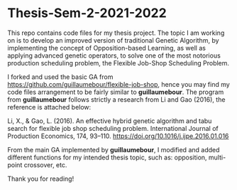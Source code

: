 # Thesis-Sem-2-2021-2022
This repo contains code files for my thesis project. The topic I am working on is to develop an improved version of traditional Genetic Algorithm, by implementing the concept of Opposition-based Learning, as well as applying advanced genetic operators, to solve one of the most notorious production scheduling problem, the Flexible Job-Shop Scheduling Problem.

I forked and used the basic GA from https://github.com/guillaumebour/flexible-job-shop, hence you may find my code files arrangement to be fairly similar to **guillaumebour**. The program from **guillaumebour** follows strictly a research from Li and Gao (2016), the reference is attached below:

Li, X., & Gao, L. (2016). An effective hybrid genetic algorithm and tabu search for flexible job shop scheduling problem. International Journal of Production Economics, 174, 93–110. https://doi.org/10.1016/j.ijpe.2016.01.016

From the main GA implemented by **guillaumebour**, I modified and added different functions for my intended thesis topic, such as: opposition, multi-point crossover, etc. 

Thank you for reading!
